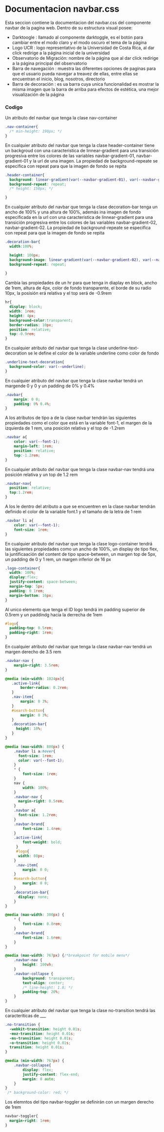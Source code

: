 # Documentacion navbar.css

 Esta seccion contiene la documentacion del navbar.css del componente navbar de la pagina web. Dentro de su estructura visual posee: 
* Darktoogle : llamado al componente darktoggle, es el botón para cambiar entre el modo claro y el modo oscuro el tema de la página
* Logo UCR : logo representativo de la Universidad de Costa Rica, al dar click redirige a la página inicial   de la universidad
* Observatorio de Migración: nombre de la página que al dar click redirige a la página principal del observatorio
* Barra de navegación : muestra las diferentes opciones de pagínas para que el usuario pueda navegar a treavez de ellas,  entre ellas se encuentran el inicio, blog, nosotros, directorio
* Barra de  decoración : es ua barra cuya unica funcionalidad es mostrar la misma imagen que la barra de arriba para efectos de estética, una mejor visualización de la página

### Codigo

 Un atributo del navbar que tenga la clase nav-container 
``` css
.nav-container{
  /* min-height: 190px; */
}
``` 

En cualquier atributo del navbar que tenga la clase header-container tiene un backgroud con una caracteristica de linnear-gradient para una transición progresiva entre los colores de las variables navbar-gradient-01, navbar-gradient-01  y la url de una imagen. La propiedad de background-repeate se especifica con repeat para que la imagen de fondo se repita
``` css
.header-container{
  background: linear-gradient(var(--navbar-gradient-01), var(--navbar-gradient-01)), url('../../../assets/patterns/p4.jpg');
  background-repeat: repeat; 
  /* height: 150px; */

}
```  
En cualquier atributo del navbar que tenga la clase decoration-bar tenga un ancho de 100% y una altura de 100%, además ina imagen de fondo especificada en la url con una caracteristica de linnear-gradient para una transición progresiva entre los colores de las variables navbar-gradient-02, navbar-gradient-02. La propiedad de background-repeate se especifica con repeat para que la imagen de fondo se repita
```  css
.decoration-bar{
  width:100%; 

  height: 100px;
  background-image: linear-gradient(var(--navbar-gradient-02), var(--navbar-gradient-02)), url('../../../assets/patterns/p4.jpg');
  background-repeat: repeat;
  
}
``` 

Cambia las propiedades de un hr para que tenga in diaplay en block, ancho de 1rem, altura de 4px, color de fondo transparente, el borde de su radio 10px, la posisión erá relativa y el top será de -0.9rem
```  css
hr{
  display: block;
  width: 1rem;
  height: 4px;
  background-color:transparent;
  border-radius: 10px;
  position: relative;
  top:-0.9rem;
}
``` 

En cualquier atributo del navbar que tenga la clase underline-text-decoration se le define el color de la variable underline como color de fondo
```  css
.underline-text-decoration{
  background-color: var(--underline);
}
``` 

En cualquier atributo del navbar que tenga la clase  navbar tendrá un margende 0 y 0 y un padding de 0% y 0.4%
```  css
.navbar{
    margin: 0 0;
    padding: 0% 0.4%;
}
``` 

A los atributos de tipo a de la clase  navbar tendrán las siguientes propiedades como el color que está en la variable font-1, el margen de la izquierda de 1 rem, una posición relativa y el top de -1.2rem
```  css
.navbar a{
    color: var(--font-1);
    margin-left: 1rem;
    position: relative;
    top:-1.2rem;
}
``` 

En cualquier atributo del navbar que tenga la clase navbar-nav
tendrá una posición relativa y un top de 1.2 rem
```  css
.navbar-nav{
  position: relative;
  top:1.2rem;
}
```  

A los le dentro del atributo a que se encuentren en la clase navbar tendrán definido el color de la variable font.1 y el tamaño de la letra de 1 rem
```  css
.navbar li a{
    color: var(--font-1);
    font-size: 1rem;
}
```  

En cualquier atributo del navbar que tenga la clase logo-container tendrá las siguientes propiedades como un ancho de 100%, un display de tipo flex, la juntificaación del content de tipo space-between, un margen top de 5px, un padding de 0 y 1 rem, un margen inferior de 16 px
```  css
.logo-container{
  width: 100%;
  display:flex;
  justify-content: space-between;
  margin-top: 5px;
  padding: 0 1rem;
  margin-bottom: 16px;
}   
```  

Al unico elemento que tenga el ID logo tendrá im padding superior de 0.5rem y un paddindg hacia la derrecha de 1rem
```  css
#logo{
  padding-top: 0.5rem;
  padding-right: 1rem;
}
``` 
    
En cualquier atributo del navbar que tenga la clase navbar-nav tendrá un margen derecho de 3.5 rem
``` css  
.navbar-nav {
    margin-right: 3.5rem;
} 
```  
 
 ``` css
 @media (min-width: 1024px){
    .active-link{
        border-radius: 0.2rem;
    }
    .nav-item{
        margin: 0 3%;
    }
    #search-button{
        margin: 0 3%;
    }
    .decoration-bar{
      height: 10%;
    }
 }
``` 

```  css
@media (max-width: 800px) {
    .navbar li a:hover{
      font-size: 1rem;
      color: var(--font-1);
    }
    * {
        font-size: 1rem;
    }
    nav {
        width: 100%;
    }
    .navbar-nav {
      margin-right: 0.5rem;
    } 
    .navbar a{
      font-size: 1.2rem;
    }
    .navbar-brand{
        font-size: 1.4rem;
    }
    .active-link{
        font-weight: bold;
     }
     #logo{
      width: 80px;
    }
     .nav-item{
        margin: 0 0;
    }
    #search-button{
        margin: 0 0;
    }
    .decoration-bar{
      display: none;
    }
}
```  

```  css
@media (max-width: 300px) {
    * {
        font-size: 0.8rem;
    }
    .navbar-brand{
        font-size: 1.6rem;
    }
}
```  

```  css
@media (max-width: 767px) {/*breakpoint for mobile menu*/
    .navbar-nav {
        height: 100vh;
    }    
    .navbar-collapse {
        background: transparent;
        text-align: center;
        /* line-height: 1.8; */
        padding-top: 20%;
    }
}
``` 

En cualquier atributo del navbar que tenga la clase no-transition  tendrá las caracteríticas de ___
```  css
.no-transition {
  -webkit-transition: height 0.01s;
  -moz-transition: height 0.01s;
  -ms-transition: height 0.01s;
  -o-transition: height 0.01s;
  transition: height 0.01s;
}
``` 

```  css
@media (min-width: 767px) {
    .navbar-collapse{   
        display: flex;
        justify-content: flex-end;  
        margin: 0 auto;
    }
}
 /* background-color: red; */
```  
Los elemntos del tipo navbar-toggler se definirán con un margen derecho de 1rem 
```  css
navbar-toggler{
  margin-right: 1rem;
}
``` 